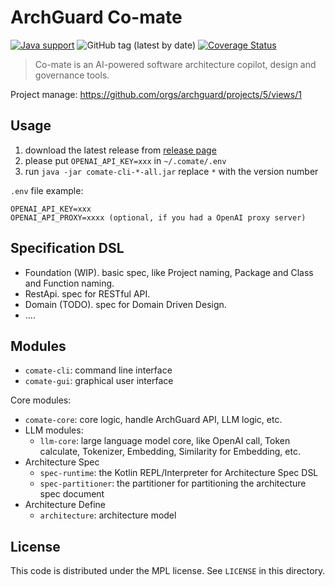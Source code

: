 # ArchGuard Co-mate

[![Java support](https://img.shields.io/badge/Java-11+-green?logo=java&logoColor=white)](https://openjdk.java.net/)
![GitHub tag (latest by date)](https://img.shields.io/github/v/tag/archguard/co-mate)
[![Coverage Status](https://coveralls.io/repos/github/archguard/co-mate/badge.svg?branch=master)](https://coveralls.io/github/archguard/co-mate?branch=master)

> Co-mate is an AI-powered software architecture copilot, design and governance tools.

Project manage: https://github.com/orgs/archguard/projects/5/views/1

## Usage

1. download the latest release from [release page](https://github.com/archguard/co-mate/releases)
2. please put `OPENAI_API_KEY=xxx` in `~/.comate/.env`
3. run `java -jar comate-cli-*-all.jar` replace `*` with the version number

`.env` file example:

```
OPENAI_API_KEY=xxx
OPENAI_API_PROXY=xxxx (optional, if you had a OpenAI proxy server)
```

## Specification DSL

- Foundation (WIP). basic spec, like Project naming, Package and Class and Function naming.
- RestApi. spec for RESTful API.
- Domain (TODO). spec for Domain Driven Design.
- ....

## Modules

- `comate-cli`: command line interface
- `comate-gui`: graphical user interface

Core modules:

- `comate-core`: core logic, handle ArchGuard API, LLM logic, etc.
- LLM modules:
    - `llm-core`: large language model core, like OpenAI call, Token calculate, Tokenizer, Embedding, Similarity for
  Embedding, etc.
- Architecture Spec
    - `spec-runtime`: the Kotlin REPL/Interpreter for Architecture Spec DSL
    - `spec-partitioner`: the partitioner for partitioning the architecture spec document
- Architecture Define
   - `architecture`: architecture model

License
---

This code is distributed under the MPL license. See `LICENSE` in this directory.
